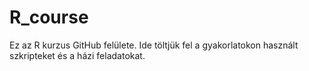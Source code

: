 # R_course

Ez az R kurzus GitHub felülete. Ide töltjük fel a gyakorlatokon használt szkripteket és a házi feladatokat.
